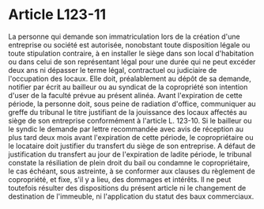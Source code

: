 # Article L123-11

La personne qui demande son immatriculation lors de la création d'une entreprise ou société est autorisée, nonobstant toute disposition légale ou toute stipulation contraire, à en installer le siège dans son local d'habitation ou dans celui de son représentant légal pour une durée qui ne peut excéder deux ans ni dépasser le terme légal, contractuel ou judiciaire de l'occupation des locaux. Elle doit, préalablement au dépôt de sa demande, notifier par écrit au bailleur ou au syndicat de la copropriété son intention d'user de la faculté prévue au présent alinéa.   Avant l'expiration de cette période, la personne doit, sous peine de radiation d'office, communiquer au greffe du tribunal le titre justifiant de la jouissance des locaux affectés au siège de son entreprise conformément à l'article L. 123-10. Si le bailleur ou le syndic le demande par lettre recommandée avec avis de réception au plus tard deux mois avant l'expiration de cette période, le copropriétaire ou le locataire doit justifier du transfert du siège de son entreprise. A défaut de justification du transfert au jour de l'expiration de ladite période, le tribunal constate la résiliation de plein droit du bail ou condamne le copropriétaire, le cas échéant, sous astreinte, à se conformer aux clauses du règlement de copropriété, et fixe, s'il y a lieu, des dommages et intérêts.   Il ne peut toutefois résulter des dispositions du présent article ni le changement de destination de l'immeuble, ni l'application du statut des baux commerciaux.